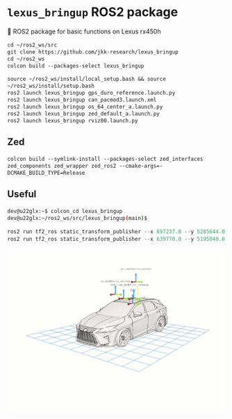 # `lexus_bringup` ROS2 package
🚗 ROS2 package for basic functions on Lexus rx450h



```
cd ~/ros2_ws/src
git clone https://github.com/jkk-research/lexus_bringup
cd ~/ros2_ws
colcon build --packages-select lexus_bringup
```

```
source ~/ros2_ws/install/local_setup.bash && source ~/ros2_ws/install/setup.bash
ros2 launch lexus_bringup gps_duro_reference.launch.py
ros2 launch lexus_bringup can_pacmod3.launch.xml
ros2 launch lexus_bringup os_64_center_a.launch.py 
ros2 launch lexus_bringup zed_default_a.launch.py 
ros2 launch lexus_bringup rviz00.launch.py 
```

## Zed 
```
colcon build --symlink-install --packages-select zed_interfaces zed_components zed_wrapper zed_ros2 --cmake-args=-DCMAKE_BUILD_TYPE=Release
```
## Useful
``` bash
dev@u22glx:~$ colcon_cd lexus_bringup
dev@u22glx:~/ros2_ws/src/lexus_bringup(main)$ 
```

``` c
ros2 run tf2_ros static_transform_publisher --x 697237.0 --y 5285644.0 --z 0.0 --qx 0.0 --qy 0.0 --qz 0.0 --qw 1.0 --frame-id map --child-frame-id map_gyor_0
ros2 run tf2_ros static_transform_publisher --x 639770.0 --y 5195040.0 --z 0.0 --qx 0.0 --qy 0.0 --qz 0.0 --qw 1.0 --frame-id map --child-frame-id map_zala_0
```



![](https://raw.githubusercontent.com/jkk-research/lexus_base/main/img/lexus3d01.gif)
